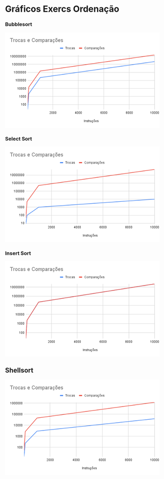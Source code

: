 # Gráficos Exercs Ordenação

### Bubblesort

![Bubblesort](/relatorio/Imagens/ExercsOrdenacao/BuublerSort/Bubblesort.png)

### Select Sort

![SelectSort](/relatorio/Imagens/ExercsOrdenacao/SelectSort/SelectSort.png)

### Insert Sort 

![Insert Sort](/relatorio/Imagens/ExercsOrdenacao/InsertSort/Insert.png)

## Shellsort

![Shellsort](/relatorio/Imagens/ExercsOrdenacao/Shellsort/Shellsort.png)

